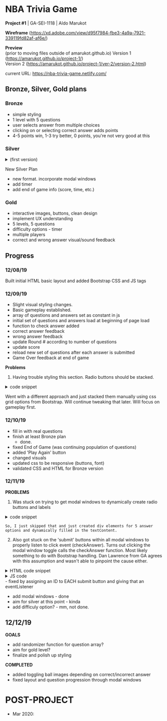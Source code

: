 # NBA Trivia Game

**Project #1** | GA-SEI-1118 | Aldo Marukot

**Wireframe**
(https://xd.adobe.com/view/d95f7984-fbe3-4a9a-7921-339119fd82af-af6e/)

**Preview** <br> (prior to moving files outside of amarukot.github.io)
Version 1 (https://amarukot.github.io/project-1/) <br>
Version 2 (https://amarukot.github.io/project-1/ver-2/version-2.html)

current URL: https://nba-trivia-game.netlify.com/

## Bronze, Silver, Gold plans

### Bronze

- simple styling
- 1 level with 5 questions
- user selects answer from multiple choices
- clicking on or selecting correct answer adds points
- 4-5 points win, 1-3 try better, 0 points, you're not very good at this

### Silver

<details><summary>(first version)</summary>
* better css styling, incorporating images and better visuals
* 2 or 3 levels
* certain questions gets more points
* finishing game with a certain number of points, give rating (Excellent, Good, Poor)
* display points
</details>

New Silver Plan

- new format. incorporate modal windows
- add timer
- add end of game info (score, time, etc.)

### Gold

- interactive images, buttons, clean design
- implement UX understanding
- 5 levels, 5 questions
- difficulty options - timer
- multiple players
- correct and wrong answer visual/sound feedback

## Progress

### 12/08/19

Built initial HTML basic layout and added Bootstrap CSS and JS tags

### 12/09/19

- Slight visual styling changes.
- Basic gameplay established.
- array of questions and answers set as constant in js
- initial set of questions and answers load at beginning of page load
- function to check answer added
- correct answer feedback
- wrong answer feedback
- update Round # according to number of questions
- update score
- reload new set of questions after each answer is submitted
- Game Over feedback at end of game

**Problems**

1. Having trouble styling this section. Radio buttons should be stacked.

<details><summary>code snippet</summary>

```
 <main>
        <h2 id="active-round">Round 1</h2>
        <!-- having trouble stacking the radio inputs as a column. it should be stacked by default in bootstrap. -->
        <section id="active-modal" class="column">
            <h5 id="active-question" data-question=0>Question 1</h5>
            <form class="form-check form-group">
                <input class="form-check-input answer-choices" type="radio" id="question-1" ></input>
                <label for="question-1">answer a</label>
                <input class="form-check-input answer-choices" type="radio" id="question-2" ></input>
                <label for="question-1">answer b</label>
                <input class="form-check-input answer-choices" type="radio" id="question-3" ></input>
                <label for="question-1">answer c</label>
                <input class="form-check-input answer-choices" type="radio" id="question-4" ></input>
                <label for="question-1">answer d</label>
                <input class="form-check-input answer-choices" type="radio" id="question-5" ></input>
                <label for="question-1">answer e</label>
                <button>Submit Answer</button>
            </form>
        </section>
    </main>
```

</details>

Went with a different approach and just stacked them manually using css grid options from Bootstrap. Will continue tweaking that later. Will focus on gameplay first.

### 12/10/19

- fill in with real questions
- finish at least Bronze plan
  - done.
- fixed End of Game (was continuing population of questions)
- added 'Play Again' button
- changed visuals
- updated css to be responsive (buttons, font)
- validated CSS and HTML for Bronze version

### 12/11/19

**PROBLEMS**

1. Was stuck on trying to get modal windows to dynamically create radio buttons and labels

<details><summary>code snippet</summary>

```
questionTitle.forEach((item) => {
    item.textContent = triviaQuestions[questionIndex].question
    let optArr = triviaQuestions[questionIndex].options
    optArr.forEach (item => {
        let currAnsCh = document.querySelector("[data-optionset='"+questionIndex+"']")
        currAnsCh.appendChild(newOptionNode)
        newOptionLabelNode.textContent = item
        currAnsCh.appendChild(newOptionLabelNode)

    })
})
```

</details>

    So, I just skipped that and just created div elements for 5 answer options and dynamically filled in the textContent.

2. Also got stuck on the 'submit' buttons within all modal windows to properly listen to click event (checkAnswer). Turns out clicking the modal window toggle calls the checkAnswer function. Most likely something to do with Bootstrap handling. Dan Lawrence from GA agrees with this assumption and wasn't able to pinpoint the cause either.

<details><summary>HTML code snippet</summary>

```
<main class="row align-items-center mx-4">
        <section class="round-section col mx-1">
            <div class="round-number" data-toggle="modal" data-target="#modal-1">ROUND 1</div>
            <!-- Question 1 modal -->
            <div class="modal fade text-dark" id="modal-1" tabindex="-1" role="dialog" aria-labelledby="exampleModalLabel" aria-hidden="true">
                <div class="modal-dialog" role="document">
                    <div class="modal-content">
                        <div class="modal-header">
                            <h5 class="modal-title" id="modal-1-label">Modal title</h5>
                        </div>
                        <div class="modal-body" id="modal-1-choices">
                            <!-- answer options here -->
                            <form class="form-check row">
                                <input class="radio-buttons" type="radio" name="answer-options" id="question-1" value="">
                                <label for="question-1" class="ans-opt-labels-1"></label>
                                <div class="w-100"></div>
                                <input class="radio-buttons" type="radio" name="answer-options" id="question-1" value="">
                                <label for="question-1" class="ans-opt-labels-1"></label>
                                <div class="w-100"></div>
                                <input class="radio-buttons" type="radio" name="answer-options" id="question-1" value="">
                                <label for="question-1" class="ans-opt-labels-1"></label>
                                <div class="w-100"></div>
                                <input class="radio-buttons" type="radio" name="answer-options" id="question-1" value="">
                                <label for="question-1" class="ans-opt-labels-1"></label>
                                <div class="w-100"></div>
                                <input class="radio-buttons" type="radio" name="answer-options" id="question-1" value="">
                                <label for="question-1" class="ans-opt-labels-1"></label>
                                <div class="w-100"></div>
                                <button type="button" class="btn btn-primary submit-buttons" data-toggle="modal" data-target="#modal-2">Submit</button>
                            </form>
                        </div>
                    </div>
                </div>
            </div>
        </section>
    </main>
```

</details>

<details><summary>JS code</summary>

```var questionIndex = 1;
var submitButtons = document.querySelectorAll(".submit-buttons");
var playerScore = 0;
var modalTitle = document.querySelectorAll(".modal-title");

var modalBody = document.querySelectorAll(".modal-body");

var radioButtons = document.querySelectorAll(".radio-buttons")


modalTitle.forEach(item => {
    item.textContent = triviaQuestions[questionIndex].question;
    console.log(item.textContent);

});

modalBody.forEach(item => {
    let opt = triviaQuestions[questionIndex].options;
    let answerOptionLabels = document.querySelectorAll(".ans-opt-labels-1");
    answerOptionLabels.forEach((item, i) => {
        item.textContent = opt[i];
    });
});

submitButtons.forEach(item => {
    addEventListener("click", checkAnswer);
});

function checkAnswer (e){
    e.preventDefault();
    console.log(e);
    console.trace();
    //grab selected answer
    var selectedAnswer;
    radioButtons.forEach(item => {
        if (item.checked) {
            selectedAnswer = item.value;
            console.log(selectedAnswer);
        };
    });
};
```

</details>
    - fixed by assigning an ID to EACH submit button and giving that an eventListener

- add modal windows - done
- aim for silver at this point - kinda
- add difficuly option? - mm, not done.

## 12/12/19

**GOALS**

- add randomizer function for question array?
- aim for gold level?
- finalize and polish up styling

**COMPLETED**

- added toggling ball images depending on correct/incorrect answer
- fixed layout and question progression through modal windows

# POST-PROJECT

- Mar 2020:
